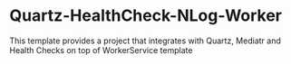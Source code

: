 # Quartz-HealthCheck-NLog-Worker
This template provides a project that integrates with Quartz, Mediatr and Health Checks on top of WorkerService template
